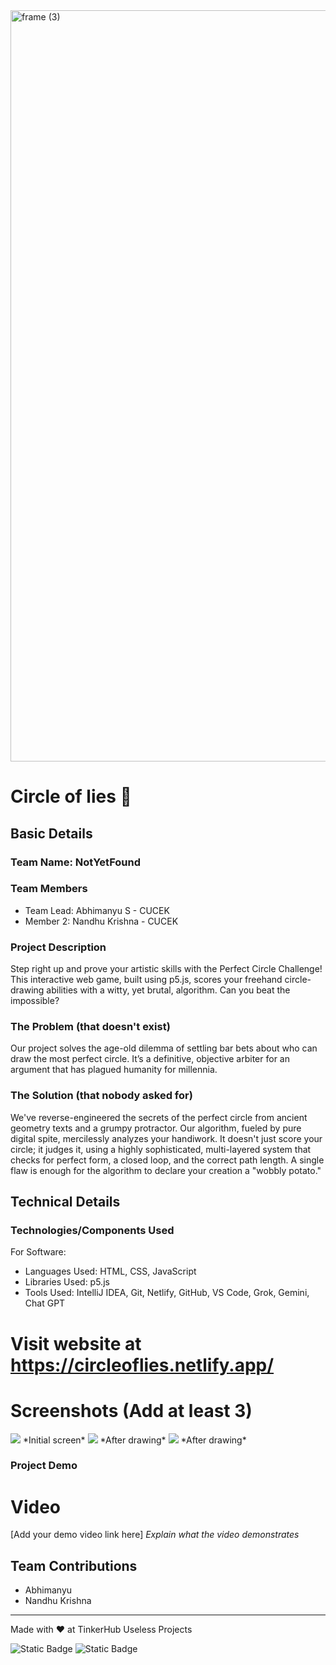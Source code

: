 <img width="3188" height="1202" alt="frame (3)" src="https://github.com/user-attachments/assets/517ad8e9-ad22-457d-9538-a9e62d137cd7" />


# Circle of lies 🎯


## Basic Details
### Team Name: NotYetFound


### Team Members
- Team Lead: Abhimanyu S - CUCEK
- Member 2: Nandhu Krishna - CUCEK

### Project Description
Step right up and prove your artistic skills with the Perfect Circle Challenge! This interactive web game, built using p5.js, scores your freehand circle-drawing abilities with a witty, yet brutal, algorithm. Can you beat the impossible?

### The Problem (that doesn't exist)
Our project solves the age-old dilemma of settling bar bets about who can draw the most perfect circle. It’s a definitive, objective arbiter for an argument that has plagued humanity for millennia.

### The Solution (that nobody asked for)
We've reverse-engineered the secrets of the perfect circle from ancient geometry texts and a grumpy protractor. Our algorithm, fueled by pure digital spite, mercilessly analyzes your handiwork. It doesn't just score your circle; it judges it, using a highly sophisticated, multi-layered system that checks for perfect form, a closed loop, and the correct path length. A single flaw is enough for the algorithm to declare your creation a "wobbly potato."

## Technical Details
### Technologies/Components Used
For Software:
- Languages Used: HTML, CSS, JavaScript
- Libraries Used: p5.js
- Tools Used: IntelliJ IDEA, Git, Netlify, GitHub, VS Code, Grok, Gemini, Chat GPT

# Visit website at https://circleoflies.netlify.app/
<link src="https://circleoflies.netlify.app/">

# Screenshots (Add at least 3)
<img src="https://github.com/nandhukpvr/UselessProjects2.0/blob/main/img/screenshot1.png?raw=true">
*Initial screen*

<img src="https://github.com/nandhukpvr/UselessProjects2.0/blob/main/img/screenshot3.png?raw=true">
*After drawing*

<img src="https://github.com/nandhukpvr/UselessProjects2.0/blob/main/img/screenshot2.png?raw=true">
*After drawing*


### Project Demo
# Video
[Add your demo video link here]
*Explain what the video demonstrates*



## Team Contributions
- Abhimanyu
- Nandhu Krishna

---
Made with ❤️ at TinkerHub Useless Projects 

![Static Badge](https://img.shields.io/badge/TinkerHub-24?color=%23000000&link=https%3A%2F%2Fwww.tinkerhub.org%2F)
![Static Badge](https://img.shields.io/badge/UselessProjects--25-25?link=https%3A%2F%2Fwww.tinkerhub.org%2Fevents%2FQ2Q1TQKX6Q%2FUseless%2520Projects)



